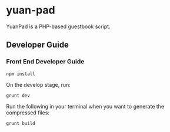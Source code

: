 # yuan-pad
YuanPad is a PHP-based guestbook script.

## Developer Guide

### Front End Developer Guide

```
npm install
```

On the develop stage, run:

```
grunt dev
```

Run the following in your terminal when you want to generate the compressed files:

```
grunt build
```
